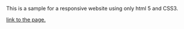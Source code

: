 This is a sample for a responsive website using only html 5 and CSS3.

<a href="https://donovankg.github.io/responsive-webpage-sample1/">link to the page.</a>
